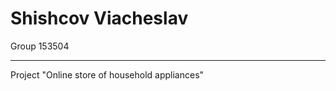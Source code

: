 Shishcov Viacheslav
================================
Group 153504
___________________
Project "Online store of household appliances"